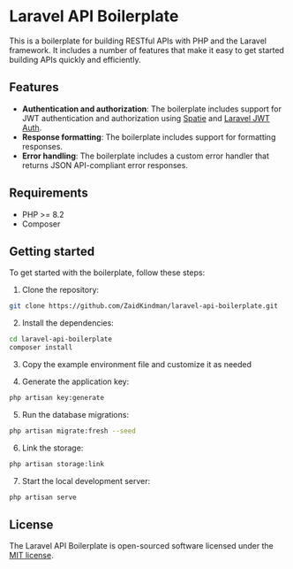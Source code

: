 # Laravel API Boilerplate

This is a boilerplate for building RESTful APIs with PHP and the Laravel framework. It includes a number of features that make it easy to get started building APIs quickly and efficiently.

## Features

-   **Authentication and authorization**: The boilerplate includes support for JWT authentication and authorization using [Spatie](https://spatie.be/docs/laravel-permission/v6/installation-laravel) and [Laravel JWT Auth](https://laravel-jwt-auth.readthedocs.io/en/latest/).
-   **Response formatting**: The boilerplate includes support for formatting responses.
-   **Error handling**: The boilerplate includes a custom error handler that returns JSON API-compliant error responses.

## Requirements

-   PHP >= 8.2
-   Composer

## Getting started

To get started with the boilerplate, follow these steps:

1. Clone the repository:

```bash
git clone https://github.com/ZaidKindman/laravel-api-boilerplate.git
```

2. Install the dependencies:

```bash
cd laravel-api-boilerplate
composer install
```

3. Copy the example environment file and customize it as needed

4. Generate the application key:

```bash
php artisan key:generate
```

5. Run the database migrations:

```bash
php artisan migrate:fresh --seed
```

6. Link the storage:

```bash
php artisan storage:link
```

7. Start the local development server:

```bash
php artisan serve
```

## License

The Laravel API Boilerplate is open-sourced software licensed under the [MIT license](https://opensource.org/licenses/MIT).
